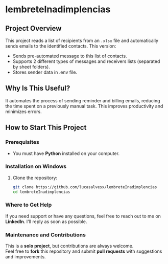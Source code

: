 # lembreteInadimplencias

## Project Overview
This project reads a list of recipients from an `.xlsx` file and automatically sends emails to the identified contacts.
This version:  
- Sends pre-automated message to this list of contacts. 
- Supports 2 different types of messages and receivers lists (separated by sheet folders).  
- Stores sender data in .env file.  

## Why Is This Useful?
It automates the process of sending reminder and billing emails, reducing the time spent on a previously manual task. This improves productivity and minimizes errors.

## How to Start This Project

### Prerequisites
- You must have **Python** installed on your computer.

### Installation on Windows
1. Clone the repository:  
   ```bash
   git clone https://github.com/lucasalvesx/lembreteInadimplencias  
   cd lembreteInadimplencias
   ```
   
### Where to Get Help
If you need support or have any questions, feel free to reach out to me on **LinkedIn**. I'll reply as soon as possible.

### Maintenance and Contributions
This is a **solo project**, but contributions are always welcome.  
Feel free to **fork** this repository and submit **pull requests** with suggestions and improvements.
